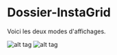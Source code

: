 # Dossier-InstaGrid

Voici les deux modes d'affichages. 

![alt tag](https://github.com/oliviernda/Dossier-InstaGrid/issues/1#issue-577514217)
![alt tag](https://github.com/oliviernda/Dossier-InstaGrid/issues/2#issue-577514448)
